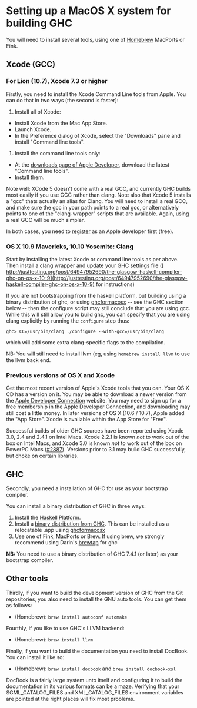 # Setting up a MacOS X system for building GHC



You will need to install several tools, using one of  [
Homebrew](http://mxcl.github.com/homebrew/)  MacPorts or Fink.


## Xcode (GCC)


### For Lion (10.7), Xcode 7.3 or higher



Firstly, you need to install the Xcode Command Line tools from Apple. You can do that in two ways (the second is faster):


1. Install all of Xcode:

  - Install Xcode from the Mac App Store.
  - Launch Xcode.
  - In the Preference dialog of Xcode, select the "Downloads" pane and install "Command line tools".
1. Install the command line tools only:

  - At the [
    downloads page of Apple Developer](http://developer.apple.com/downloads), download the latest "Command line tools".
  - Install them.


Note well: XCode 5 doesn't come with a real GCC, and currently GHC builds most easily if you use GCC rather than clang. Note also that Xcode 5 installs a "gcc" thats actually an alias for Clang.   You will need to install a real GCC, and make sure the gcc in your path points to a real gcc, or alternatively points to one of the "clang-wrapper" scripts that are available. Again, using a real GCC will be much simpler.



In both cases, you need to [
register](https://developer.apple.com/programs/register/) as an Apple developer first (free).


### OS X 10.9 Mavericks, 10.10 Yosemite: Clang



Start by installing the latest Xcode or command line tools as per above. Then install a clang wrapper and update your GHC settings file ([
http://justtesting.org/post/64947952690/the-glasgow-haskell-compiler-ghc-on-os-x-10-9](http://justtesting.org/post/64947952690/the-glasgow-haskell-compiler-ghc-on-os-x-10-9) for instructions)



If you are not bootstrapping from the haskell platform, but building using a binary distribution of ghc, or using [
ghcformacosx](http://github.com/ghcformacosx/ghc-dot-app) -- see the GHC section below -- then the configure script may still conclude that you are using gcc.  While this will still allow you to build ghc, you can specify that you are using clang explicitly by running the `configure` step thus:


```wiki
ghc> CC=/usr/bin/clang ./configure --with-gcc=/usr/bin/clang
```


which will add some extra clang-specific flags to the compilation.



NB: You will still need to install llvm (eg, using `homebrew install llvm` to use the llvm back end.


### Previous versions of OS X and Xcode



Get the most recent version of Apple's Xcode tools that you can. Your OS X CD has a version on it. You may be able to download a newer version from the [
Apple Developer Connection](http://developer.apple.com/tools/xcode) website. You may need to sign up for a free membership in the Apple Developer Connection, and downloading may still cost a little money.  In later versions of OS X (10.6 / 10.7), Apple added the "App Store". Xcode is available within the App Store for "Free".



Successful builds of older GHC sources have been reported using Xcode 3.0, 2.4 and 2.4.1 on Intel Macs. Xcode 2.2.1 is known *not* to work out of the box on Intel Macs, and Xcode 3.0 is known *not* to work out of the box on PowerPC Macs ([\#2887](https://gitlab.staging.haskell.org/ghc/ghc/issues/2887)). Versions prior to 3.1 may build GHC successfully, but choke on certain libraries.


## GHC



Secondly, you need a installation of GHC for use as your bootstrap compiler.



You can install a binary distribution of GHC in three ways:


1. Install the [ Haskell Platform](http://www.haskell.org/platform/).
1. Install a [binary distribution from GHC](http://www.haskell.org/ghc/download). This can be installed as a relocatable .app using [
  ghcformacosx](http://github.com/ghcformacosx/ghc-dot-app)
1. Use one of Fink, MacPorts or Brew.   If using brew, we strongly recommend using Darin's [
  brewtap](https://github.com/darinmorrison/homebrew-haskell)   for ghc


**NB:** You need to use a binary distribution of GHC 7.4.1 (or later) as your bootstrap compiler.


## Other tools



Thirdly, if you want to build the development version of GHC from the Git repositories, you also need to install the GNU auto tools. You can get them as follows:


- (Homebrew): `brew install autoconf automake`


Fourthly, if you like to use GHC's LLVM backend:


- (Homebrew): `brew install llvm`


Finally, if you want to build the documentation you need to install DocBook. You can install it like so:


- (Homebrew): `brew install docbook` and `brew install docbook-xsl`


DocBook is a fairly large system unto itself and configuring it to build the documentation in its various formats can be a maze. Verifying that your SGML\_CATALOG\_FILES and XML\_CATALOG\_FILES environment variables are pointed at the right places will fix most problems.


